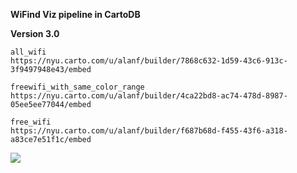 **WiFind Viz pipeline in CartoDB**

**Version 3.0**

```
all_wifi
https://nyu.carto.com/u/alanf/builder/7868c632-1d59-43c6-913c-3f9497948e43/embed

freewifi_with_same_color_range
https://nyu.carto.com/u/alanf/builder/4ca22bd8-ac74-478d-8987-05ee5ee77044/embed

free_wifi
https://nyu.carto.com/u/alanf/builder/f687b68d-f455-43f6-a318-a83ce7e51f1c/embed
```

![](https://nyu.carto.com/u/alanf/builder/7868c632-1d59-43c6-913c-3f9497948e43/embed)

